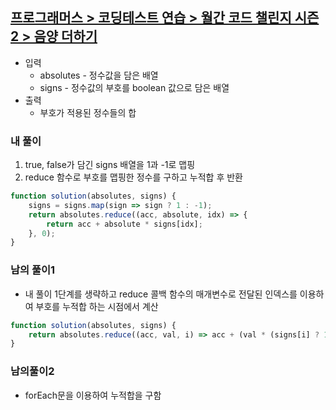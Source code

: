 ## **[프로그래머스 > 코딩테스트 연습 > 월간 코드 챌린지 시즌2 > 음양 더하기](https://school.programmers.co.kr/learn/courses/30/lessons/76501)**

- 입력
    - absolutes - 정수값을 담은 배열
    - signs - 정수값의 부호를  boolean 값으로 담은 배열
- 출력
    - 부호가 적용된 정수들의 합

### **내 풀이**

1. true, false가 담긴 signs 배열을 1과 -1로 맵핑
2. reduce 함수로 부호를 맵핑한 정수를 구하고 누적합 후 반환

```jsx
function solution(absolutes, signs) {
    signs = signs.map(sign => sign ? 1 : -1);
    return absolutes.reduce((acc, absolute, idx) => {        
        return acc + absolute * signs[idx];
    }, 0);
}
```

### **남의 풀이1**

- 내 풀이 1단계를 생략하고 reduce 콜백 함수의 매개변수로 전달된 인덱스를 이용하여 부호를 누적합 하는 시점에서 계산

```jsx
function solution(absolutes, signs) {
    return absolutes.reduce((acc, val, i) => acc + (val * (signs[i] ? 1 : -1)), 0);
}
```

### 남의풀이2

- forEach문을 이용하여 누적합을 구함